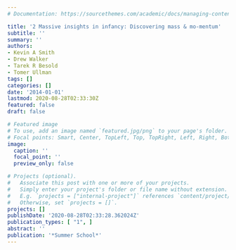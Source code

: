 ```yaml
---
# Documentation: https://sourcethemes.com/academic/docs/managing-content/

title: '2 Massive insights in infancy: Discovering mass & mo-mentum'
subtitle: ''
summary: ''
authors:
- Kevin A Smith
- Drew Walker
- Tarek R Besold
- Tomer Ullman
tags: []
categories: []
date: '2014-01-01'
lastmod: 2020-08-28T02:33:30Z
featured: false
draft: false

# Featured image
# To use, add an image named `featured.jpg/png` to your page's folder.
# Focal points: Smart, Center, TopLeft, Top, TopRight, Left, Right, BottomLeft, Bottom, BottomRight.
image:
  caption: ''
  focal_point: ''
  preview_only: false

# Projects (optional).
#   Associate this post with one or more of your projects.
#   Simply enter your project's folder or file name without extension.
#   E.g. `projects = ["internal-project"]` references `content/project/deep-learning/index.md`.
#   Otherwise, set `projects = []`.
projects: []
publishDate: '2020-08-28T02:33:28.362024Z'
publication_types: [ "1", ]
abstract: ''
publication: '*Summer School*'
---
```

